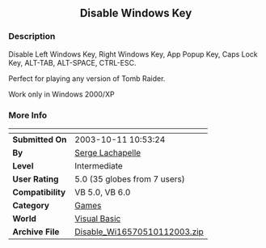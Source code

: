 ﻿<div align="center">

## Disable Windows Key


</div>

### Description

Disable Left Windows Key, Right Windows Key, App Popup Key, Caps Lock Key, ALT-TAB, ALT-SPACE, CTRL-ESC.

Perfect for playing any version of Tomb Raider.

Work only in Windows 2000/XP
 
### More Info
 


<span>             |<span>
---                |---
**Submitted On**   |2003-10-11 10:53:24
**By**             |[Serge Lachapelle](https://github.com/Planet-Source-Code/PSCIndex/blob/master/ByAuthor/serge-lachapelle.md)
**Level**          |Intermediate
**User Rating**    |5.0 (35 globes from 7 users)
**Compatibility**  |VB 5\.0, VB 6\.0
**Category**       |[Games](https://github.com/Planet-Source-Code/PSCIndex/blob/master/ByCategory/games__1-38.md)
**World**          |[Visual Basic](https://github.com/Planet-Source-Code/PSCIndex/blob/master/ByWorld/visual-basic.md)
**Archive File**   |[Disable\_Wi16570510112003\.zip](https://github.com/Planet-Source-Code/serge-lachapelle-disable-windows-key__1-49172/archive/master.zip)








